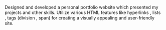 Designed and developed a personal portfolio website which presented my projects and other skills.
Utilize various HTML features like hyperlinks , lists , tags (division , span) for creating a visually appealing and user-friendly site.
